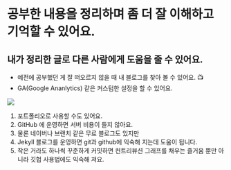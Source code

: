 # 공부한 내용을 정리하며 좀 더 잘 이해하고 기억할 수 있어요. 
## 내가 정리한 글로 다른 사람에게 도움을 줄 수 있어요. 
* 예전에 공부했던 게 잘 떠오르지 않을 때 내 블로그를 찾아 볼 수 있어요. :tv:
* GA(Google Ananlytics) 같은 커스텀한 설정을 할 수 있어요.

<img src="https://i.imgur.com/L3aAZTp.jpg">


1. 포트폴리오로 사용할 수도 있어요. 
1. GitHub 에 운영하면 서버 비용이 들지 않아요.
1. 물론 네이버나 브랜치 같은 무료 블로그도 있지만 
1. Jekyll 블로그를 운영하면 git과 github에 익숙해 지는데 도움이 됩니다.
1. 작은 거라도 하나씩 꾸준하게 커밋하면 컨트리뷰션 그래프를 채우는 즐거움 뿐만 아니라 깃헙 사용법에도 익숙해 져요.
